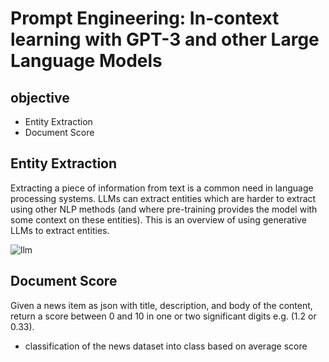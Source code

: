 # Prompt Engineering: In-context learning with GPT-3 and other Large Language Models 
## objective 
- Entity Extraction
- Document Score
## Entity Extraction
Extracting a piece of information from text is a common need in language processing systems. LLMs can extract entities which are harder to extract using other NLP methods (and where pre-training provides the model with some context on these entities). This is an overview of using generative LLMs to extract entities.
<p> <image src = "llm.PNG" alt = "llm"/> </p>

## Document Score
Given a news item as json with title, description, and body of the content, return a score between 0 and 10 in one or two significant digits e.g. (1.2 or 0.33).
- classification of the news dataset into class based on average score

